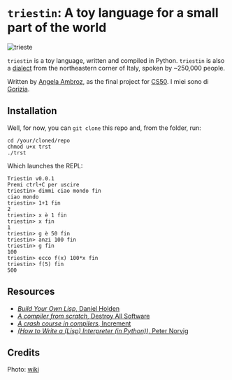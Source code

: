 # `triestin`: A toy language for a small part of the world

![trieste](https://upload.wikimedia.org/wikipedia/commons/thumb/6/6a/Frontemare_di_Trieste.jpg/640px-Frontemare_di_Trieste.jpg)

`triestin` is a toy language, written and compiled in Python. `triestin` is also a [dialect](https://en.wikipedia.org/wiki/Triestine_dialect) from the northeastern corner of Italy, spoken by ~250,000 people.

Written by [Angela Ambroz](https://www.angelaambroz.com/blog/), as the final project for [CS50](https://cs50.harvard.edu/). I miei sono di [Gorizia](https://en.wikipedia.org/wiki/Gorizia).

## Installation

Well, for now, you can 	`git clone` this repo and, from the folder, run:

```{python}
cd /your/cloned/repo
chmod u+x trst
./trst
```

Which launches the REPL:
```
Triestin v0.0.1
Premi ctrl+C per uscire
triestin> dimmi ciao mondo fin
ciao mondo
triestin> 1+1 fin
2
triestin> x è 1 fin
triestin> x fin
1
triestin> g è 50 fin
triestin> anzi 100 fin
triestin> g fin
100
triestin> ecco f(x) 100*x fin
triestin> f(5) fin
500
```

## Resources
- [_Build Your Own Lisp_, Daniel Holden](http://www.buildyourownlisp.com/contents)
- [_A compiler from scratch_, Destroy All Software](https://www.destroyallsoftware.com/screencasts/catalog/a-compiler-from-scratch)
- [_A crash course in compilers_, Increment](https://increment.com/programming-languages/crash-course-in-compilers/)
- [_(How to Write a (Lisp) Interpreter (in Python))_, Peter Norvig](http://norvig.com/lispy.html)

## Credits
Photo: [wiki](https://commons.wikimedia.org/wiki/File:Frontemare_di_Trieste.jpg)
